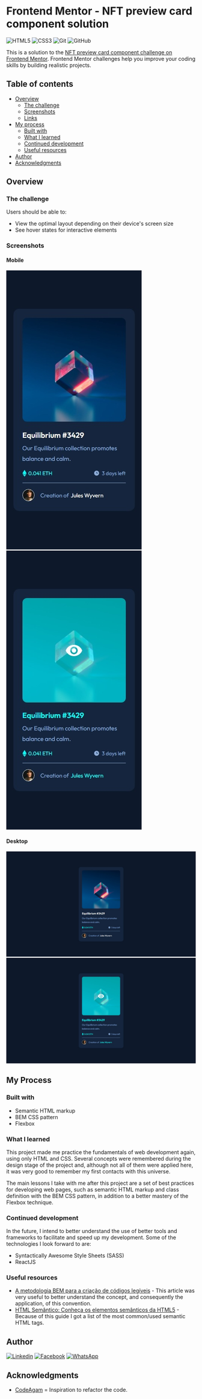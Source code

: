 # Frontend Mentor - NFT preview card component solution

![HTML5](https://img.shields.io/badge/html5-%23E34F26.svg?style=flat&logo=html5&logoColor=white)
![CSS3](https://img.shields.io/badge/css3-%231572B6.svg?style=flat&logo=css3&logoColor=white)
![Git](https://img.shields.io/badge/git-%23F05033.svg?style=flat&logo=git&logoColor=white)
![GitHub](https://img.shields.io/badge/github-%23121011.svg?style=flat&logo=github&logoColor=white)

This is a solution to the [NFT preview card component challenge on Frontend Mentor](https://www.frontendmentor.io/challenges/nft-preview-card-component-SbdUL_w0U). Frontend Mentor challenges help you improve your coding skills by building realistic projects. 

## Table of contents

- [Overview](#overview)
  - [The challenge](#the-challenge)
  - [Screenshots](#screenshots)
  - [Links](#links)
- [My process](#my-process)
  - [Built with](#built-with)
  - [What I learned](#what-i-learned)
  - [Continued development](#continued-development)
  - [Useful resources](#useful-resources)
- [Author](#author)
- [Acknowledgments](#acknowledgments)

## Overview

### The challenge

Users should be able to:

- View the optimal layout depending on their device's screen size
- See hover states for interactive elements

### Screenshots

#### Mobile

![](./design/mobile.jpeg)
![](./design/mobile_hovered.jpeg)

#### Desktop

![](./design/desktop.jpeg)
![](./design/desktop_hovered.jpeg)

## My Process

### Built with

- Semantic HTML markup
- BEM CSS pattern
- Flexbox

### What I learned

This project made me practice the fundamentals of web development again, using only HTML and CSS. Several concepts were remembered during the design stage of the project and, although not all of them were applied here, it was very good to remember my first contacts with this universe.

The main lessons I take with me after this project are a set of best practices for developing web pages, such as semantic HTML markup and class definition with the BEM CSS pattern, in addition to a better mastery of the Flexbox technique.

### Continued development

In the future, I intend to better understand the use of better tools and frameworks to facilitate and speed up my development. Some of the technologies I look forward to are:

- Syntactically Awesome Style Sheets (SASS)
- ReactJS

### Useful resources

- [A metodologia BEM para a criação de códigos legíveis](https://www.maujor.com/tutorial/metodologia-bem-para-criar-codigo-legivel.php) - This article was very useful to better understand the concept, and consequently the application, of this convention.
- [HTML Semântico: Conheça os elementos semânticos da HTML5](https://www.devmedia.com.br/html-semantico-conheca-os-elementos-semanticos-da-html5/38065) - Because of this guide I got a list of the most common/used semantic HTML tags.

## Author

[![Linkedin](https://img.shields.io/badge/-LinkedIn-0e76a8?style=flat&logo=linkedin&logoColor=white)](https://www.linkedin.com/in/angelo-silva-goncalves/)
[![Facebook](https://img.shields.io/badge/Facebook-1877F2?style=flat&logo=facebook&logoColor=white)](https://www.facebook.com/angelosilva.g/)
[![WhatsApp](https://img.shields.io/badge/WhatsApp-25D366?style=flat&logo=whatsapp&logoColor=white)](https://api.whatsapp.com/send?phone=5521989660581)

## Acknowledgments

- [CodeAgam](https://www.youtube.com/channel/UC9zuvRD2wSdGN8cHFYRGSSg) = Inspiration to refactor the code.